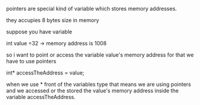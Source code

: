 pointers are special kind of variable which stores memory addresses.

they accupies 8 bytes size in memory

suppose you have variable

int value =32 -> memory address is 1008

so i want to point or access the variable value's memory address for that we have to use pointers

int\* accessTheAddress = value;

when we use \* front of the variables type that means we are using pointers and we accessed or the stored the value's memory address inside the variable accessTheAddress.
